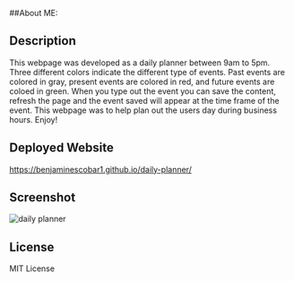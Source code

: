 ##About ME:
## Description
This webpage was developed as a daily planner between 9am to 5pm. Three different colors indicate the different type of events. Past events are colored in gray, present events are colored in red, and future events are coloed in green. When you type out the event you can save the content, refresh the page and the event saved will appear at the time frame of the event. This webpage was to help plan out the users day during business hours. Enjoy!


## Deployed Website
https://benjaminescobar1.github.io/daily-planner/

## Screenshot

![daily planner](https://github.com/benjaminescobar1/daily-planner/assets/135399618/e03613cf-eb6e-42f9-a342-65b1ef63fb16)



## License

MIT License
